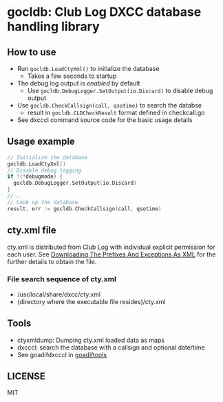 # gocldb:  Club Log DXCC database handling library

## How to use

* Run `gocldb.LoadCtyXml()` to initialize the database
  - Takes a few seconds to startup
* The debug log output is *enabled* by default
  - Use `gocldb.DebugLogger.SetOutput(io.Discard)` to disable debug output
* Use `gocldb.CheckCallsign(call, qsotime)` to search the databse
  - result in `gocldb.CLDCheckResult` format defined in checkcall.go
* See dxcccl command source code for the basic usage details

## Usage example

```go
// Initialize the database
gocldb.LoadCtyXml()
// Disable debug logging
if !(*debugmode) {
  gocldb.DebugLogger.SetOutput(io.Discard)
}
//...
// Look up the database
result, err := gocldb.CheckCallsign(call, qsotime)
```

## cty.xml file

cty.xml is distributed from Club Log with individual explicit
permission for each user.
See [Downloading The Prefixes And Exceptions As XML](https://clublog.freshdesk.com/support/solutions/articles/54902-downloading-the-prefixes-and-exceptions-as-xml)
for the further details to obtain the file.

### File search sequence of cty.xml 

* /usr/local/share/dxcc/cty.xml
* (directory where the executable file resides)/cty.xml

## Tools

* ctyxmldump: Dumping cty.xml loaded data as maps
* dxcccl: search the database with a callsign and optional date/time
* See goadifdxcccl in [goadiftools](https://github.com/jj1bdx/goadiftools)

## LICENSE

MIT

